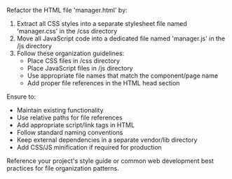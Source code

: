 Refactor the HTML file 'manager.html' by:

1. Extract all CSS styles into a separate stylesheet file named 'manager.css' in the /css directory
2. Move all JavaScript code into a dedicated file named 'manager.js' in the /js directory
3. Follow these organization guidelines:
   - Place CSS files in /css directory
   - Place JavaScript files in /js directory
   - Use appropriate file names that match the component/page name
   - Add proper file references in the HTML head section

Ensure to:
- Maintain existing functionality
- Use relative paths for file references
- Add appropriate script/link tags in HTML
- Follow standard naming conventions
- Keep external dependencies in a separate vendor/lib directory
- Add CSS/JS minification if required for production

Reference your project's style guide or common web development best practices for file organization patterns.